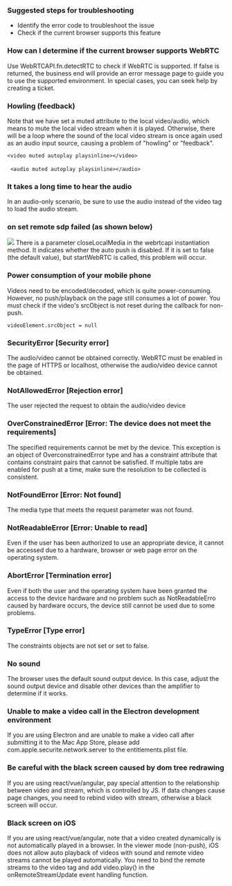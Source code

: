 
### Suggested steps for troubleshooting
- Identify the error code to troubleshoot the issue
- Check if the current browser supports this feature

### How can I determine if the current browser supports WebRTC
Use WebRTCAPI.fn.detectRTC to check if WebRTC is supported. If false is returned, the business end will provide an error message page to guide you to use the supported environment. In special cases, you can seek help by creating a ticket.

### Howling (feedback)
Note that we have set a muted attribute to the local video/audio, which means to mute the local video stream when it is played. Otherwise, there will be a loop where the sound of the local video stream is once again used as an audio input source, causing a problem of "howling" or "feedback".
```
<video muted autoplay playsinline></video>
　　　
 <audio muted autoplay playsinline></audio>
```

### It takes a long time to hear the audio
In an audio-only scenario, be sure to use the audio instead of the video tag to load the audio stream.

### on set remote sdp failed (as shown below)
![](https://main.qcloudimg.com/raw/0edefde27bea9f4a44b4a6d0c273c315.png)
There is a parameter closeLocalMedia in the webrtcapi instantiation method.
It indicates whether the auto push is disabled. If it is set to false (the default value), but startWebRTC is called, this problem will occur.

### Power consumption of your mobile phone
Videos need to be encoded/decoded, which is quite power-consuming. However, no push/playback on the page still consumes a lot of power. You must check if the video's srcObject is not reset during the callback for non-push.

`videoElement.srcObject = null`

### SecurityError [Security error]
The audio/video cannot be obtained correctly.
WebRTC must be enabled in the page of HTTPS or localhost, otherwise the audio/video device cannot be obtained.

### NotAllowedError [Rejection error]
The user rejected the request to obtain the audio/video device

### OverConstrainedError [Error: The device does not meet the requirements]
The specified requirements cannot be met by the device. This exception is an object of OverconstrainedError type and has a constraint attribute that contains constraint pairs that cannot be satisfied. If multiple tabs are enabled for push at a time, make sure the resolution to be collected is consistent.

### NotFoundError [Error: Not found]
The media type that meets the request parameter was not found.

### NotReadableError [Error: Unable to read]
Even if the user has been authorized to use an appropriate device, it cannot be accessed due to a hardware, browser or web page error on the operating system.

### AbortError [Termination error]
Even if both the user and the operating system have been granted the access to the device hardware and no problem such as NotReadableErro caused by hardware occurs, the device still cannot be used due to some problems.

### TypeError [Type error]
The constraints objects are not set or set to false.

### No sound
The browser uses the default sound output device. In this case, adjust the sound output device and disable other devices than the amplifier to determine if it works.

### Unable to make a video call in the Electron development environment
If you are using Electron and are unable to make a video call after submitting it to the Mac App Store, please add com.apple.securite.network.server to the entitlements.plist file.

### Be careful with the black screen caused by dom tree redrawing
If you are using react/vue/angular, pay special attention to the relationship between video and stream, which is controlled by JS. If data changes cause page changes, you need to rebind video with stream, otherwise a black screen will occur.

### Black screen on iOS
If you are using react/vue/angular, note that a video created dynamically is not automatically played in a browser.
In the viewer mode (non-push), iOS does not allow auto playback of videos with sound and remote video streams cannot be played automatically. You need to bind the remote streams to the video tag and add video.play() in the onRemoteStreamUpdate event handling function.

